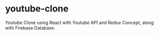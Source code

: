 # youtube-clone
Youtube Clone using React with Youtube API and Redux Concept, along with Firebase Database.
